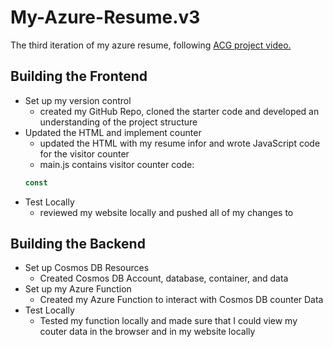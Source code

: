# My-Azure-Resume.v3
The third iteration of my azure resume, following [ACG project video.](https://youtu.be/ieYrBWmkfno)
## Building the Frontend
- Set up my version control
    - created my GitHub Repo, cloned the starter code and developed an understanding of the project structure
- Updated the HTML and implement counter
    - updated the HTML with my resume infor and wrote JavaScript code for the visitor counter
    - main.js contains visitor counter code:
    ```js
    const
    ```
- Test Locally
    - reviewed my website locally and pushed all of my changes to


## Building the Backend
- Set up Cosmos DB Resources
    -   Created Cosmos DB Account, database, container, and data
- Set up my Azure Function
    - Created my Azure Function to interact with Cosmos DB counter Data
- Test Locally
    - Tested my function locally and made sure that I could view my couter data in the browser and in my website locally
    
